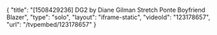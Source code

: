 {
    "title": "[1508429236] DG2 by Diane Gilman Stretch Ponte Boyfriend Blazer",
    "type": "solo",
    "layout": "iframe-static",
    "videoId": "123178657",
    "url": "\/tvpembed\/123178657"
}